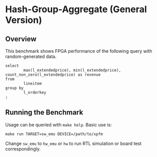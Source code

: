 # Hash-Group-Aggregate (General Version)

## Overview

This benchmark shows FPGA performance of the following query with random-generated data.

```
select
        max(l_extendedprice), min(l_extendedprice), count_non_zero(l_extendedprice) as revenue
from
        lineitem
group by
        l_orderkey
;

```

## Running the Benchmark

Usage can be queried with `make help`. Basic use is:

```
make run TARGET=sw_emu DEVICE=/path/to/xpfm
```

Change `sw_emu` to `hw_emu` or `hw` to run RTL simulation or board test correspondingly.

